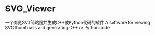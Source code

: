 # SVG_Viewer
一个浏览SVG简略图并生成C++或Python代码的软件 A software for viewing SVG thumbnails and generating C++ or Python code
